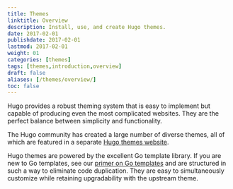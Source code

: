 ```yaml
---
title: Themes
linktitle: Overview
description: Install, use, and create Hugo themes.
date: 2017-02-01
publishdate: 2017-02-01
lastmod: 2017-02-01
weight: 01
categories: [themes]
tags: [themes,introduction,overview]
draft: false
aliases: [/themes/overview/]
toc: false
---
```


Hugo provides a robust theming system that is easy to implement but capable of producing even the most complicated websites. They are the perfect balance between simplicity and functionality.

The Hugo community has created a large number of diverse themes, all of which are featured in a separate [Hugo themes website][hugothemes].

Hugo themes are powered by the excellent Go template library. If you are new to Go templates, see our [primer on Go templates][goprimer] and are structured in such a way to eliminate code duplication. They are easy to simultaneously customize while retaining upgradability with the upstream theme.

[goprimer]: /templates/introduction/
[hugothemes]: http://themes.gohugo.io/
